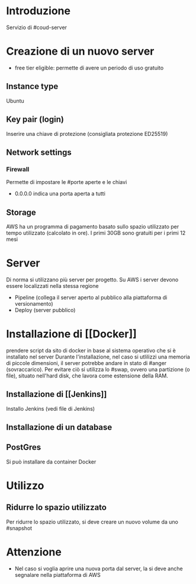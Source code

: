 # Introduzione
Servizio di #coud-server
# Creazione di un nuovo server
- free tier eligible: permette di avere un periodo di uso gratuito
## Instance type
Ubuntu
## Key pair (login)
Inserire una chiave di protezione (consigliata protezione ED25519)
## Network settings
### Firewall
Permette di impostare le #porte aperte e le chiavi
- 0.0.0.0 indica una porta aperta a tutti
## Storage
AWS ha un programma di pagamento basato sullo spazio utilizzato per tempo utilizzato (calcolato in ore). I primi 30GB sono gratuiti per i primi 12 mesi
# Server
Di norma si utilizzano più server per progetto. Su AWS i server devono essere localizzati nella stessa regione 
- Pipeline (collega il server aperto al pubblico alla piattaforma di versionamento)
- Deploy (server pubblico)
# Installazione di [[Docker]]
prendere script da sito di docker in base al sistema operativo che si è installato nel server
Durante l'installazione, nel caso si utlilizzi una memoria di piccole dimensioni, il server potrebbe andare in stato di #anger (sovraccarico). Per evitare ciò si utilizza lo #swap, ovvero una partizione (o file), situato nell'hard disk, che lavora come estensione della RAM.
## Installazione di [[Jenkins]]
Installo Jenkins (vedi file di Jenkins)
## Installazione di un database
## PostGres
Si può installare da container Docker
# Utilizzo
## Ridurre lo spazio utilizzato
Per ridurre lo spazio utilizzato, si deve creare un nuovo volume da uno #snapshot
# Attenzione
- Nel caso si voglia aprire una nuova porta dal server, la si deve anche segnalare nella piattaforma di AWS